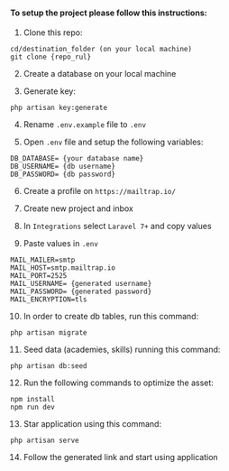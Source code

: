 #### To setup the project please follow this instructions:

1. Clone this repo:

```
cd/destination_folder (on your local machine)
git clone {repo_rul}
```

2. Create a database on your local machine 

3. Generate key:

```
php artisan key:generate
```

4. Rename `.env.example` file to `.env`

5. Open `.env` file and setup the following variables:

```
DB_DATABASE= {your database name}
DB_USERNAME= {db username}
DB_PASSWORD= {db password}
```
6. Create a profile on `https://mailtrap.io/`

7. Create new project and inbox

8. In `Integrations` select `Laravel 7+` and copy values

9. Paste values in `.env`

```
MAIL_MAILER=smtp
MAIL_HOST=smtp.mailtrap.io
MAIL_PORT=2525
MAIL_USERNAME= {generated username}
MAIL_PASSWORD= {generated password}
MAIL_ENCRYPTION=tls
```

10. In order to create db tables, run this command:

```
php artisan migrate
```
11. Seed data (academies, skills) running this command:

```
php artisan db:seed
```

12. Run the following commands to optimize the asset:

```
npm install
npm run dev
```

13. Star application using this command:

```
php artisan serve
```

14. Follow the generated link and start using application

